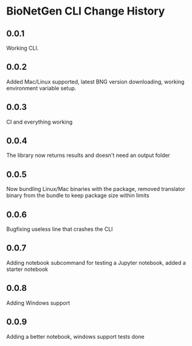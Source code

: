 # BioNetGen CLI Change History

## 0.0.1
Working CLI.

## 0.0.2 
Added Mac/Linux supported, latest BNG version downloading, working environment variable setup. 

## 0.0.3
CI and everything working

## 0.0.4
The library now returns results and doesn't need an output folder

## 0.0.5
Now bundling Linux/Mac binaries with the package, removed translator binary from the bundle to keep package size within limits

## 0.0.6
Bugfixing useless line that crashes the CLI

## 0.0.7
Adding notebook subcommand for testing a Jupyter notebook, added a starter notebook

## 0.0.8
Adding Windows support

## 0.0.9
Adding a better notebook, windows support tests done

